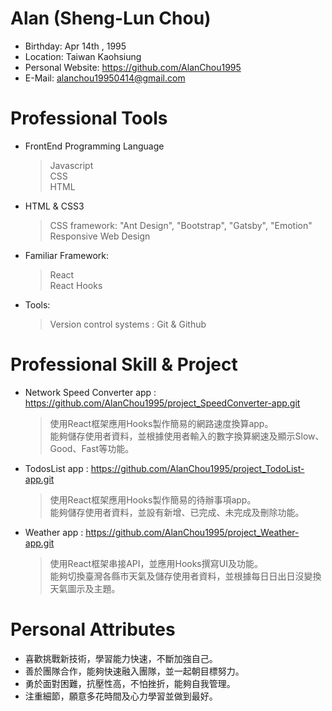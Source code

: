 # Alan (Sheng-Lun Chou)

 - Birthday: Apr 14th , 1995
 - Location: Taiwan Kaohsiung
 - Personal Website: https://github.com/AlanChou1995
 - E-Mail: alanchou19950414@gmail.com


# Professional Tools <br>

 - FrontEnd Programming Language
   > Javascript <br>
   > CSS <br>
   > HTML
 - HTML & CSS3
   > CSS framework:  "Ant Design",  "Bootstrap",  "Gatsby",  "Emotion"  <br>
   > Responsive Web Design
 - Familiar Framework: 
   > React <br>
   > React Hooks
 - Tools:
   > Version control systems : Git & Github

# Professional Skill & Project<br>

- Network Speed Converter app : https://github.com/AlanChou1995/project_SpeedConverter-app.git
  > 使用React框架應用Hooks製作簡易的網路速度換算app。 <br>
  > 能夠儲存使用者資料，並根據使用者輸入的數字換算網速及顯示Slow、Good、Fast等功能。

- TodosList app : https://github.com/AlanChou1995/project_TodoList-app.git
  > 使用React框架應用Hooks製作簡易的待辦事項app。 <br>
  > 能夠儲存使用者資料，並設有新增、已完成、未完成及刪除功能。

- Weather app : https://github.com/AlanChou1995/project_Weather-app.git
  > 使用React框架串接API，並應用Hooks撰寫UI及功能。 <br>
  > 能夠切換臺灣各縣市天氣及儲存使用者資料，並根據每日日出日沒變換天氣圖示及主題。


# Personal Attributes 

 - 喜歡挑戰新技術，學習能力快速，不斷加強自己。
 - 善於團隊合作，能夠快速融入團隊，並一起朝目標努力。
 - 勇於面對困難，抗壓性高，不怕挫折，能夠自我管理。
 - 注重細節，願意多花時間及心力學習並做到最好。

 
